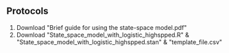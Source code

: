 ## Protocols

1. Download "Brief guide for using the state-space model.pdf"
2. Download "State_space_model_with_logistic_highspped.R" & "State_space_model_with_logistic_highspped.stan" & "template_file.csv"
